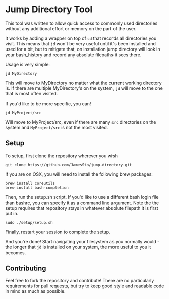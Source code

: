 # Jump Directory Tool

This tool was written to allow quick access to commonly used 
directories without any additional effort or memory on the part of the user.

It works by adding a wrapper on top of `cd` that records all directories you visit.
This means that `jd` won't be very useful until it's been installed and used for
a bit, but to mitigate that, on installation jump directory will look in your bash_history
and record any absolute filepaths it sees there.

Usage is very simple:

```
jd MyDirectory
```

This will move to MyDirectory no matter what the current working directory is. If there are multiple
MyDirectory's on the system, `jd` will move to the one that is most often visited.

If you'd like to be more specific, you can!

```
jd MyProject/src
```

Will move to MyProject/src, even if there are many `src` directories on the system and `MyProject/src`
is not the most visited.


## Setup

To setup, first clone the repository wherever you wish

```
git clone https://github.com/JamesSto/jump-directory.git
```
If you are on OSX, you will need to install the following brew packages:
```
brew install coreutils
brew install bash-completion
```

Then, run the setup.sh script. If you'd like to use a different bash login file than bashrc, you
can specify it as a command line argument. Note the the setup requires that repository stays in whatever absolute filepath it is first put in.

```
sudo ./setup/setup.sh
```

Finally, restart your session to complete the setup.

And you're done! Start navigating your filesystem as you normally would - the longer that `jd` is installed
on your system, the more useful to you it becomes.

## Contributing

Feel free to fork the repository and contribute! There are no particularly requirements for pull requests, but
try to keep good style and readable code in mind as much as possible.
